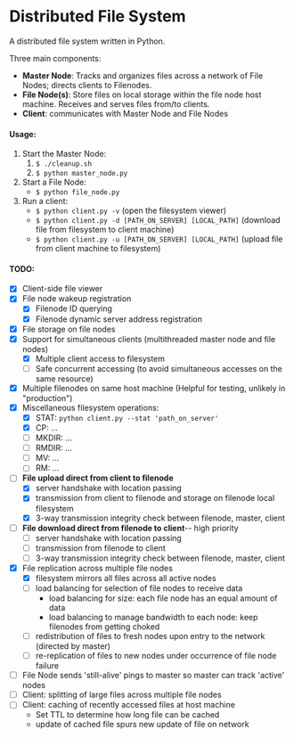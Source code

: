 Distributed File System
=======================

A distributed file system written in Python.

Three main components:
- __Master Node__: Tracks and organizes files across a network of File Nodes; directs clients to Filenodes.
- __File Node(s)__: Store files on local storage within the file node host machine. Receives and serves files from/to clients.
- __Client__: communicates with Master Node and File Nodes

#### Usage:

1. Start the Master Node:
    1. ```$ ./cleanup.sh```
    2. ```$ python master_node.py```
2. Start a File Node:
    - ```$ python file_node.py```
3. Run a client:
    - ```$ python client.py -v``` (open the filesystem viewer)
    - ```$ python client.py -d [PATH_ON_SERVER] [LOCAL_PATH]``` (download file from filesystem to client machine)
    - ```$ python client.py -u [PATH_ON_SERVER] [LOCAL_PATH]``` (upload file from client machine to filesystem)


#### TODO:

- [X] Client-side file viewer
- [X] File node wakeup registration
    - [X] Filenode ID querying
    - [X] Filenode dynamic server address registration
- [X] File storage on file nodes
- [X] Support for simultaneous clients (multithreaded master node and file nodes)
    - [X] Multiple client access to filesystem
    - [ ] Safe concurrent accessing (to avoid simultaneous accesses on the same resource)
- [X] Multiple filenodes on same host machine (Helpful for testing, unlikely in "production")
- [X] Miscellaneous filesystem operations:
    - [X] STAT: ```python client.py --stat 'path_on_server'```
    - [X] CP: ...
    - [ ] MKDIR: ...
    - [ ] RMDIR: ...
    - [ ] MV: ...
    - [ ] RM: ...
- [ ] __File upload direct from client to filenode__
    - [X] server handshake with location passing
    - [X] transmission from client to filenode and storage on filenode local filesystem
    - [X] 3-way transmission integrity check between filenode, master, client
- [ ] __File download direct from filenode to client__-- high priority
    - [ ] server handshake with location passing
    - [ ] transmission from filenode to client
    - [ ] 3-way transmission integrity check between filenode, master, client
- [X] File replication across multiple file nodes
    - [X] filesystem mirrors all files across all active nodes
    - [ ] load balancing for selection of file nodes to receive data
        - load balancing for size: each file node has an equal amount of data
        - load balancing to manage bandwidth to each node: keep filenodes from getting choked
    - [ ] redistribution of files to fresh nodes upon entry to the network (directed by master)
    - [ ] re-replication of files to new nodes under occurrence of file node failure
- [ ] File Node sends 'still-alive' pings to master so master can track 'active' nodes
- [ ] Client: splitting of large files across multiple file nodes
- [ ] Client: caching of recently accessed files at host machine
    - Set TTL to determine how long file can be cached
    - update of cached file spurs new update of file on network
